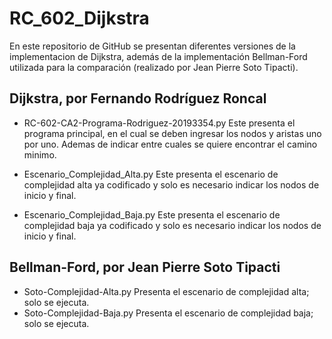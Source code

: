 # RC_602_Dijkstra

En este repositorio de GitHub se presentan diferentes versiones de la implementacion de Dijkstra, además de la implementación Bellman-Ford utilizada para la comparación (realizado por Jean Pierre Soto Tipacti).

## Dijkstra, por Fernando Rodríguez Roncal
- RC-602-CA2-Programa-Rodriguez-20193354.py
    Este presenta el programa principal, en el cual se deben ingresar los nodos y aristas uno por uno. Ademas de indicar entre cuales se quiere encontrar el camino minimo.

- Escenario_Complejidad_Alta.py
    Este presenta el escenario de complejidad alta ya codificado y solo es necesario indicar los nodos de inicio y final.
    
- Escenario_Complejidad_Baja.py
    Este presenta el escenario de complejidad baja ya codificado y solo es necesario indicar los nodos de inicio y final.
    
## Bellman-Ford, por Jean Pierre Soto Tipacti
- Soto-Complejidad-Alta.py
    Presenta el escenario de complejidad alta; solo se ejecuta.
- Soto-Complejidad-Baja.py
    Presenta el escenario de complejidad baja; solo se ejecuta.

